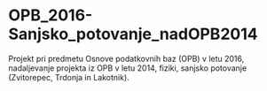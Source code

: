 # OPB_2016-Sanjsko_potovanje_nadOPB2014
Projekt pri predmetu Osnove podatkovnih baz (OPB) v letu 2016, nadaljevanje projekta iz OPB v letu 2014, fiziki, sanjsko potovanje (Zvitorepec, Trdonja in Lakotnik).
